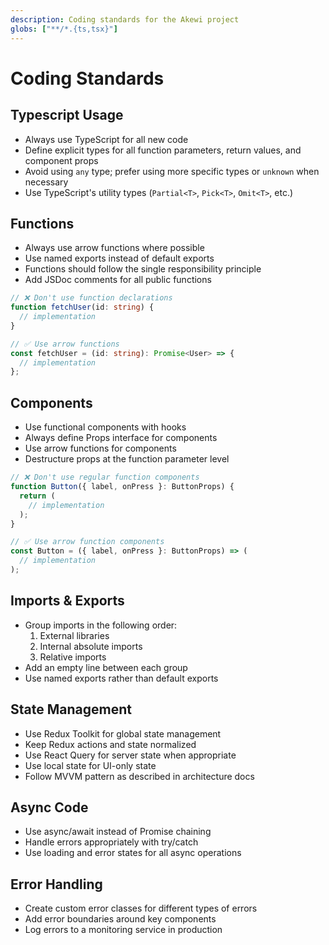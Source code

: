 ```yaml
---
description: Coding standards for the Akewi project
globs: ["**/*.{ts,tsx}"]
---
```


# Coding Standards

## Typescript Usage

- Always use TypeScript for all new code
- Define explicit types for all function parameters, return values, and component props
- Avoid using `any` type; prefer using more specific types or `unknown` when necessary
- Use TypeScript's utility types (`Partial<T>`, `Pick<T>`, `Omit<T>`, etc.)

## Functions

- Always use arrow functions where possible
- Use named exports instead of default exports
- Functions should follow the single responsibility principle
- Add JSDoc comments for all public functions

```typescript
// ❌ Don't use function declarations 
function fetchUser(id: string) {
  // implementation
}

// ✅ Use arrow functions
const fetchUser = (id: string): Promise<User> => {
  // implementation
};
```

## Components

- Use functional components with hooks
- Always define Props interface for components
- Use arrow functions for components
- Destructure props at the function parameter level

```typescript
// ❌ Don't use regular function components
function Button({ label, onPress }: ButtonProps) {
  return (
    // implementation
  );
}

// ✅ Use arrow function components
const Button = ({ label, onPress }: ButtonProps) => (
  // implementation
);
```

## Imports & Exports

- Group imports in the following order:
  1. External libraries
  2. Internal absolute imports
  3. Relative imports
- Add an empty line between each group
- Use named exports rather than default exports

## State Management

- Use Redux Toolkit for global state management
- Keep Redux actions and state normalized
- Use React Query for server state when appropriate
- Use local state for UI-only state
- Follow MVVM pattern as described in architecture docs

## Async Code

- Use async/await instead of Promise chaining
- Handle errors appropriately with try/catch
- Use loading and error states for all async operations

## Error Handling

- Create custom error classes for different types of errors
- Add error boundaries around key components
- Log errors to a monitoring service in production 